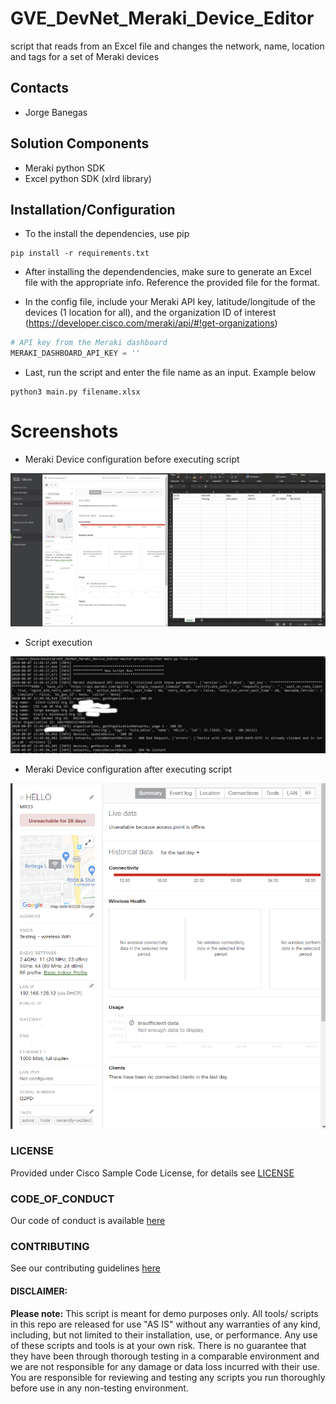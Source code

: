 # GVE_DevNet_Meraki_Device_Editor
script that reads from an Excel file and changes the network, name, location and tags for a set of Meraki devices 





## Contacts
* Jorge Banegas

## Solution Components
* Meraki python SDK
* Excel python SDK (xlrd library)

## Installation/Configuration
- To the install the dependencies, use pip

```
pip install -r requirements.txt
```

- After installing the dependendencies, make sure to generate an Excel file with the appropriate info. Reference the provided file for the format. 

- In the config file, include your Meraki API key, latitude/longitude of the devices (1 location for all), and the organization ID of interest (https://developer.cisco.com/meraki/api/#!get-organizations)

```python
# API key from the Meraki dashboard
MERAKI_DASHBOARD_API_KEY = ''

```

- Last, run the script and enter the file name as an input. Example below

```
python3 main.py filename.xlsx
```

# Screenshots

- Meraki Device configuration before executing script

![/IMAGES/0image.png](/IMAGES/before_script.png)

- Script execution

![/IMAGES/0image.png](/IMAGES/execution.png)

- Meraki Device configuration after executing script

![/IMAGES/0image.png](/IMAGES/after_script.png)



### LICENSE

Provided under Cisco Sample Code License, for details see [LICENSE](LICENSE.md)

### CODE_OF_CONDUCT

Our code of conduct is available [here](CODE_OF_CONDUCT.md)

### CONTRIBUTING

See our contributing guidelines [here](CONTRIBUTING.md)

#### DISCLAIMER:
<b>Please note:</b> This script is meant for demo purposes only. All tools/ scripts in this repo are released for use "AS IS" without any warranties of any kind, including, but not limited to their installation, use, or performance. Any use of these scripts and tools is at your own risk. There is no guarantee that they have been through thorough testing in a comparable environment and we are not responsible for any damage or data loss incurred with their use.
You are responsible for reviewing and testing any scripts you run thoroughly before use in any non-testing environment.
